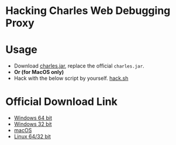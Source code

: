 # Hacking Charles Web Debugging Proxy

# Usage

- Download [charles.jar](charles.jar), replace the official `charles.jar`.
- **Or (for MacOS only)**
- Hack with the below script by yourself. [hack.sh](hack.sh)

# Official Download Link

- [Windows 64 bit](https://www.charlesproxy.com/assets/release/3.11.4/charles-proxy-3.11.4-win64.msi)
- [Windows 32 bit](https://www.charlesproxy.com/assets/release/3.11.4/charles-proxy-3.11.4-win32.msi)
- [macOS](https://www.charlesproxy.com/assets/release/3.11.4/charles-proxy-3.11.4.dmg)
- [Linux 64/32 bit](https://www.charlesproxy.com/assets/release/3.11.4/charles-proxy-3.11.4.tar.gz)
